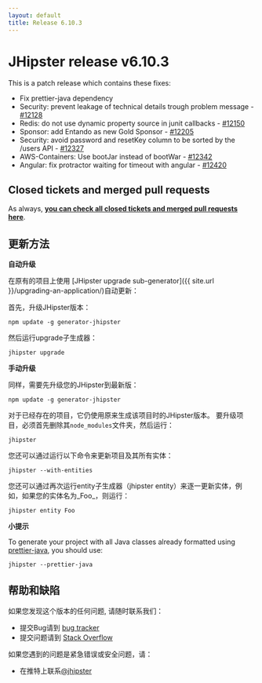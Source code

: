 ```yaml
---
layout: default
title: Release 6.10.3
---
```


JHipster release v6.10.3
==================

This is a patch release which contains these fixes:
- Fix prettier-java dependency
- Security: prevent leakage of technical details trough problem message - [#12128](https://github.com/jhipster/generator-jhipster/pull/12128)
- Redis: do not use dynamic property source in junit callbacks - [#12150](https://github.com/jhipster/generator-jhipster/pull/12150)
- Sponsor: add Entando as new Gold Sponsor - [#12205](https://github.com/jhipster/generator-jhipster/pull/12205)
- Security: avoid password and resetKey column to be sorted by the /users API - [#12327](https://github.com/jhipster/generator-jhipster/pull/12327)
- AWS-Containers: Use bootJar instead of bootWar - [#12342](https://github.com/jhipster/generator-jhipster/pull/12342)
- Angular: fix protractor waiting for timeout with angular - [#12420](https://github.com/jhipster/generator-jhipster/pull/12420)


Closed tickets and merged pull requests
------------
As always, __[you can check all closed tickets and merged pull requests here](https://github.com/jhipster/generator-jhipster/issues?q=milestone%3A6.10.3+is%3Aclosed)__.

更新方法
------------

**自动升级**

在原有的项目上使用 [JHipster upgrade sub-generator]({{ site.url }}/upgrading-an-application/)自动更新：

首先，升级JHipster版本：

```
npm update -g generator-jhipster
```

然后运行upgrade子生成器：

```
jhipster upgrade
```

**手动升级**

同样，需要先升级您的JHipster到最新版：

```
npm update -g generator-jhipster
```

对于已经存在的项目，它仍使用原来生成该项目时的JHipster版本。
要升级项目，必须首先删除其`node_modules`文件夹，然后运行：

```
jhipster
```

您还可以通过运行以下命令来更新项目及其所有实体：

```
jhipster --with-entities
```

您还可以通过再次运行entity子生成器（jhipster entity）来逐一更新实体，例如，如果您的实体名为_Foo_，则运行：

```
jhipster entity Foo
```

**小提示**

To generate your project with all Java classes already formatted using [prettier-java](https://github.com/jhipster/prettier-java), you should use:

```
jhipster --prettier-java
```

帮助和缺陷
--------------

如果您发现这个版本的任何问题, 请随时联系我们：

- 提交Bug请到 [bug tracker](https://github.com/jhipster/generator-jhipster/issues?state=open)
- 提交问题请到 [Stack Overflow](http://stackoverflow.com/tags/jhipster/info)

如果您遇到的问题是紧急错误或安全问题，请：

- 在推特上联系[@jhipster](https://twitter.com/jhipster)
